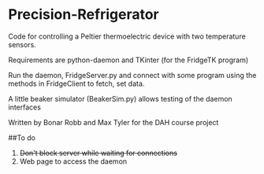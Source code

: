 # Precision-Refrigerator
Code for controlling a Peltier thermoelectric device with two temperature sensors.

Requirements are python-daemon and TKinter (for the FridgeTK program)

Run the daemon, FridgeServer.py and connect with some program using the methods in FridgeClient to fetch, set data. 

A little beaker simulator (BeakerSim.py) allows testing of the daemon interfaces

Written by Bonar Robb and Max Tyler for the DAH course project

##To do
1. ~~Don't block server while waiting for connections~~
2. Web page to access the daemon

